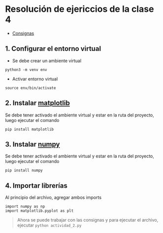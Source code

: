 # Resolución de ejericcios de la clase 4

- [Consignas](actividad_2.py)

## 1. Configurar el entorno virtual
- Se debe crear un ambiente virtual
```
python3 -m venv env
```

- Activar entorno virtual
```
source env/bin/activate
```

## 2. Instalar [matplotlib](https://matplotlib.org/stable/api/index.html)
Se debe tener activado el ambiente virtual y estar en la ruta del proyecto, luego ejecutar el comando
```
pip install matplotlib
```

## 3. Instalar [numpy](https://numpy.org/doc/stable/reference/index.html)
Se debe tener activado el ambiente virtual y estar en la ruta del proyecto, luego ejecutar el comando
```
pip install numpy
```

## 4. Importar librerías
Al principio del archivo, agregar ambos imports
```
import numpy as np
import matplotlib.pyplot as plt
```


> Ahora se puede trabajar con las consignas y para ejecutar el archivo, ejecutar `python actividad_2.py`